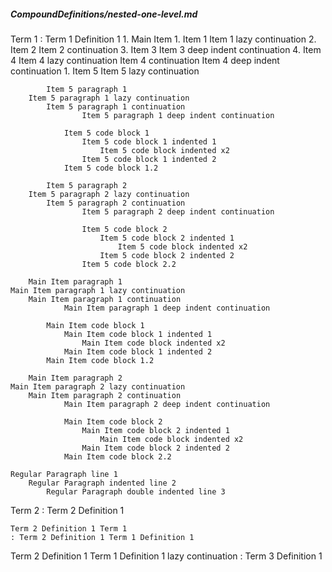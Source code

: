 ##### CompoundDefinitions/nested-one-level.md

Term 1
: Term 1 Definition 1
    1. Main Item
        1. Item 1
        Item 1 lazy continuation
        2. Item 2
            Item 2 continuation
        3. Item 3
                Item 3 deep indent continuation
        4. Item 4
        Item 4 lazy continuation
            Item 4 continuation
                Item 4 deep indent continuation
        1. Item 5
        Item 5 lazy continuation
    
            Item 5 paragraph 1
        Item 5 paragraph 1 lazy continuation
            Item 5 paragraph 1 continuation
                    Item 5 paragraph 1 deep indent continuation
    
                Item 5 code block 1
                    Item 5 code block 1 indented 1
                        Item 5 code block indented x2
                    Item 5 code block 1 indented 2
                Item 5 code block 1.2
    
            Item 5 paragraph 2
        Item 5 paragraph 2 lazy continuation
            Item 5 paragraph 2 continuation
                    Item 5 paragraph 2 deep indent continuation
    
                    Item 5 code block 2
                        Item 5 code block 2 indented 1
                            Item 5 code block indented x2
                        Item 5 code block 2 indented 2
                    Item 5 code block 2.2
    
        Main Item paragraph 1
    Main Item paragraph 1 lazy continuation
        Main Item paragraph 1 continuation
                Main Item paragraph 1 deep indent continuation
    
            Main Item code block 1
                Main Item code block 1 indented 1
                    Main Item code block indented x2
                Main Item code block 1 indented 2
            Main Item code block 1.2
    
        Main Item paragraph 2
    Main Item paragraph 2 lazy continuation
        Main Item paragraph 2 continuation
                Main Item paragraph 2 deep indent continuation
    
                Main Item code block 2
                    Main Item code block 2 indented 1
                        Main Item code block indented x2
                    Main Item code block 2 indented 2
                Main Item code block 2.2
    
    Regular Paragraph line 1
        Regular Paragraph indented line 2
            Regular Paragraph double indented line 3

Term 2
: Term 2 Definition 1

    Term 2 Definition 1 Term 1
    : Term 2 Definition 1 Term 1 Definition 1
Term 2 Definition 1 Term 1 Definition 1 lazy continuation
: Term 3 Definition 1
